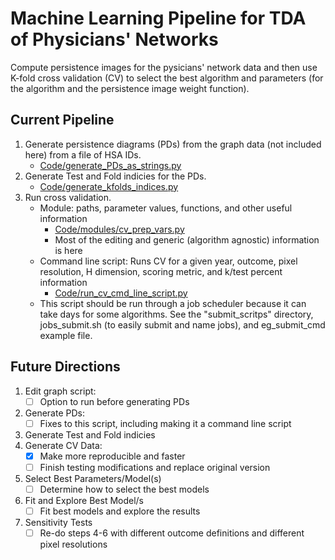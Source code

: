 # Machine Learning Pipeline for TDA of Physicians' Networks

Compute persistence images for the pysicians' network data and then use K-fold cross validation (CV) to select the best algorithm and parameters (for the algorithm and the persistence image weight function).

## Current Pipeline
1. Generate persistence diagrams (PDs) from the graph data (not included here) from a file of HSA IDs.
    - [Code/generate_PDs_as_strings.py][1]
2. Generate Test and Fold indicies for the PDs.
    - [Code/generate_kfolds_indices.py][2]
3. Run cross validation.
   - Module: paths, parameter values, functions, and other useful information
      - [Code/modules/cv_prep_vars.py][3]
      - Most of the editing and generic (algorithm agnostic) information is here
    - Command line script: Runs CV for a given year, outcome, pixel resolution, H dimension, scoring metric, and k/test percent information
      - [Code/run_cv_cmd_line_script.py][4]
    - This script should be run through a job scheduler because it can take days for some algorithms. See the "submit_scritps" directory, jobs_submit.sh (to easily submit and name jobs), and eg_submit_cmd example file.

## Future Directions
1. Edit graph script:
   - [ ] Option to run before generating PDs
2. Generate PDs:
   - [ ] Fixes to this script, including making it a command line script
3. Generate Test and Fold indicies
4. Generate CV Data:
   - [X] Make more reproducible and faster
   - [ ] Finish testing modifications and replace original version
5. Select Best Parameters/Model(s)
   - [ ] Determine how to select the best models
6. Fit and Explore Best Model/s
   - [ ] Fit best models and explore the results
7. Sensitivity Tests
   - [ ] Re-do steps 4-6 with different outcome definitions and different pixel resolutions

[1]: https://github.com/rfunklab/ML_physicians_network/blob/master/Code/generate_PDs_as_strings.py
[2]: https://github.com/rfunklab/ML_physicians_network/blob/master/Code/generate_kfolds_indices.py
[3]: https://github.com/rfunklab/ML_physicians_network/blob/master/Code/modules/cv_prep_vars.py
[4]: https://github.com/rfunklab/ML_physicians_network/blob/master/Code/run_cv_cmd_line_script.py
